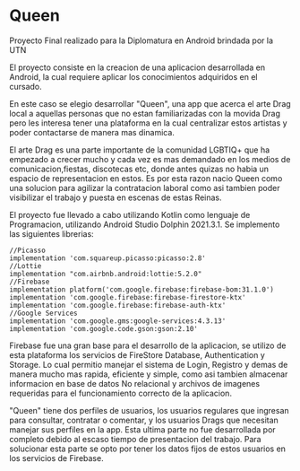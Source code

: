 # Queen

Proyecto Final realizado para la Diplomatura en Android brindada por la UTN

El proyecto consiste en la creacion de una aplicacion desarrollada en Android, la cual requiere aplicar los conocimientos adquiridos en el cursado.

En este caso se elegio desarrollar "Queen", una app que acerca el arte Drag local a aquellas personas que no estan familiarizadas con la movida Drag
pero les interesa tener una plataforma en la cual centralizar estos artistas y poder contactarse de manera mas dinamica.

El arte Drag es una parte importante de la comunidad LGBTIQ+ que ha empezado a crecer mucho y cada vez es mas demandado en los medios de comunicacion,fiestas, discotecas etc, donde antes quizas no habia un espacio de representacion en estos. Es por esta razon nacio Queen como una solucion para agilizar la contratacion laboral como asi tambien poder visibilizar el trabajo y puesta en escenas de estas Reinas.

El proyecto fue llevado a cabo utilizando Kotlin como lenguaje de Programacion, utilizando Android Studio Dolphin 2021.3.1. Se implemento las siguientes librerias:

    //Picasso
    implementation 'com.squareup.picasso:picasso:2.8'
    //Lottie
    implementation "com.airbnb.android:lottie:5.2.0"
    //Firebase
    implementation platform('com.google.firebase:firebase-bom:31.1.0')
    implementation 'com.google.firebase:firebase-firestore-ktx'
    implementation 'com.google.firebase:firebase-auth-ktx'
    //Google Services
    implementation 'com.google.gms:google-services:4.3.13'
    implementation 'com.google.code.gson:gson:2.10'
    
Firebase fue una gran base para el desarrollo de la aplicacion, se utilizo de esta plataforma los servicios de FireStore Database, Authentication y Storage.
Lo cual permitio manejar el sistema de Login, Registro y demas de manera mucho mas rapida, eficiente y simple, como asi tambien almacenar informacion en base de datos No relacional y archivos de imagenes requeridas para el funcionamiento correcto de la aplicacion.

"Queen" tiene dos perfiles de usuarios, los usuarios regulares que ingresan para consultar, contratar o comentar, y los usuarios Drags que necesitan manejar sus perfiles en la app. Esta ultima parte no fue desarrollada por completo debido al escaso tiempo de presentacion del trabajo. Para solucionar esta parte se opto por tener los datos fijos de estos usuarios en los servicios de Firebase.
